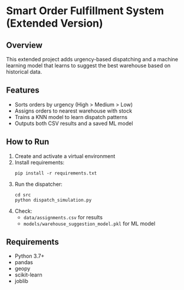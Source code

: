 # Smart Order Fulfillment System (Extended Version)

## Overview
This extended project adds urgency-based dispatching and a machine learning model that learns to suggest the best warehouse based on historical data.

## Features
- Sorts orders by urgency (High > Medium > Low)
- Assigns orders to nearest warehouse with stock
- Trains a KNN model to learn dispatch patterns
- Outputs both CSV results and a saved ML model

## How to Run
1. Create and activate a virtual environment
2. Install requirements:
   ```
   pip install -r requirements.txt
   ```
3. Run the dispatcher:
   ```
   cd src
   python dispatch_simulation.py
   ```
4. Check:
   - `data/assignments.csv` for results
   - `models/warehouse_suggestion_model.pkl` for ML model

## Requirements
- Python 3.7+
- pandas
- geopy
- scikit-learn
- joblib
